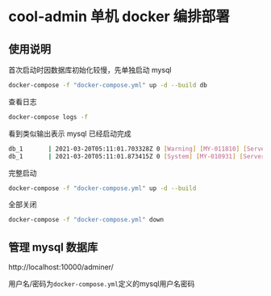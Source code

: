 # cool-admin 单机 docker 编排部署

## 使用说明

首次启动时因数据库初始化较慢，先单独启动 mysql

```sh
docker-compose -f "docker-compose.yml" up -d --build db
```

查看日志

```sh
docker-compose logs -f
```

看到类似输出表示 mysql 已经启动完成

```sh
db_1       | 2021-03-20T05:11:01.703328Z 0 [Warning] [MY-011810] [Server] Insecure configuration for --pid-file: Location '/var/run/mysqld' in the path is accessible to all OS users. Consider choosing a different directory.
db_1       | 2021-03-20T05:11:01.873415Z 0 [System] [MY-010931] [Server] /usr/sbin/mysqld: ready for connections. Version: '8.0.22'  socket: '/var/run/mysqld/mysqld.sock'  port: 3306  MySQL Community Server - GPL.
```

完整启动

```sh
docker-compose -f "docker-compose.yml" up -d --build
```

全部关闭

```sh
docker-compose -f "docker-compose.yml" down
```

## 管理 mysql 数据库

http://localhost:10000/adminer/

用户名/密码为`docker-compose.yml`定义的mysql用户名密码